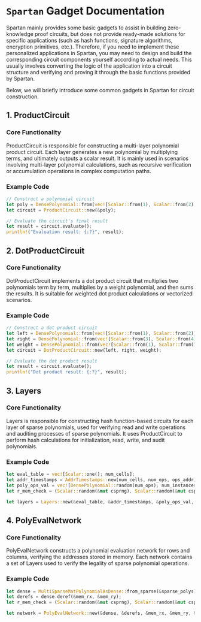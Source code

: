 # `Spartan` Gadget Documentation

Spartan mainly provides some basic gadgets to assist in building zero-knowledge proof circuits, but does not provide ready-made solutions for specific applications (such as hash functions, signature algorithms, encryption primitives, etc.). Therefore, if you need to implement these personalized applications in Spartan, you may need to design and build the corresponding circuit components yourself according to actual needs. This usually involves converting the logic of the application into a circuit structure and verifying and proving it through the basic functions provided by Spartan. 

Below, we will briefly introduce some common gadgets in Spartan for circuit construction.

## 1. ProductCircuit

### Core Functionality

ProductCircuit is responsible for constructing a multi-layer polynomial product circuit. Each layer generates a new polynomial by multiplying terms, and ultimately outputs a scalar result. It is mainly used in scenarios involving multi-layer polynomial calculations, such as recursive verification or accumulation operations in complex computation paths.

### Example Code
```rust
// Construct a polynomial circuit
let poly = DensePolynomial::from(vec![Scalar::from(1), Scalar::from(2), Scalar::from(3), Scalar::from(4)]);
let circuit = ProductCircuit::new(&poly);

// Evaluate the circuit's final result
let result = circuit.evaluate();
println!("Evaluation result: {:?}", result);
```
## 2. DotProductCircuit

### Core Functionality

DotProductCircuit implements a dot product circuit that multiplies two polynomials term by term, multiplies by a weight polynomial, and then sums the results. It is suitable for weighted dot product calculations or vectorized scenarios.

### Example Code
```rust
// Construct a dot product circuit
let left = DensePolynomial::from(vec![Scalar::from(1), Scalar::from(2)]);
let right = DensePolynomial::from(vec![Scalar::from(3), Scalar::from(4)]);
let weight = DensePolynomial::from(vec![Scalar::from(1), Scalar::from(1)]);
let circuit = DotProductCircuit::new(left, right, weight);

// Evaluate the dot product result
let result = circuit.evaluate();
println!("Dot product result: {:?}", result);
```

## 3. Layers

### Core Functionality

Layers is responsible for constructing hash function-based circuits for each layer of sparse polynomials, used for verifying read and write operations and auditing processes of sparse polynomials. It uses ProductCircuit to perform hash calculations for initialization, read, write, and audit polynomials.

### Example Code
```rust
let eval_table = vec![Scalar::one(); num_cells];
let addr_timestamps = AddrTimestamps::new(num_cells, num_ops, ops_addr);
let poly_ops_val = vec![DensePolynomial::random(num_ops); num_instances];
let r_mem_check = (Scalar::random(&mut csprng), Scalar::random(&mut csprng));

let layers = Layers::new(&eval_table, &addr_timestamps, &poly_ops_val, &r_mem_check);
```

## 4. PolyEvalNetwork

### Core Functionality

PolyEvalNetwork constructs a polynomial evaluation network for rows and columns, verifying the addresses stored in memory. Each network contains a set of Layers used to verify the legality of sparse polynomial operations.

### Example Code
```rust
let dense = MultiSparseMatPolynomialAsDense::from_sparse(&sparse_polys);
let derefs = dense.deref(&mem_rx, &mem_ry);
let r_mem_check = (Scalar::random(&mut csprng), Scalar::random(&mut csprng));

let network = PolyEvalNetwork::new(&dense, &derefs, &mem_rx, &mem_ry, &r_mem_check);
```

